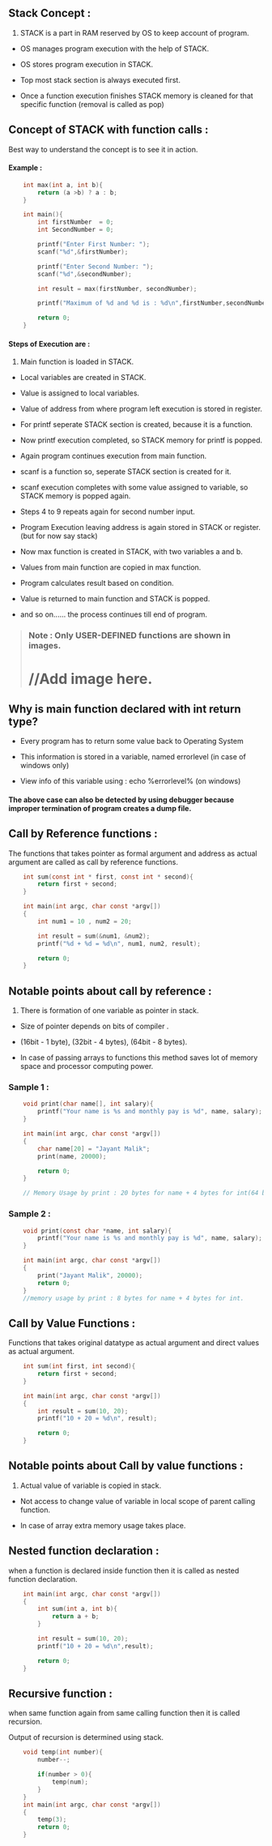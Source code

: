 ## Stack Concept :
1. STACK is a part in RAM reserved by OS to keep account of program.

- OS manages program execution with the help of STACK.

- OS stores program execution in STACK.

- Top most stack section is always executed first.

- Once a function execution finishes STACK memory is cleaned for that specific function (removal is called as pop)

## Concept of STACK with function calls :
Best way to understand the concept is to see it in action.

#### Example :
```c
	int max(int a, int b){
		return (a >b) ? a : b;
	}

	int main(){
		int firstNumber  = 0;
		int SecondNumber = 0;

		printf("Enter First Number: ");
		scanf("%d",&firstNumber);

		printf("Enter Second Number: ");
		scanf("%d",&secondNumber);

		int result = max(firstNumber, secondNumber);

		printf("Maximum of %d and %d is : %d\n",firstNumber,secondNumber,result);

		return 0;
	}
```

#### Steps of Execution are :
1. Main function is loaded in STACK.

- Local variables are created in STACK.

- Value is assigned to local variables.

- Value of address from where program left execution is stored in register.

- For printf seperate STACK section is created, because it is a function.

- Now printf execution completed, so STACK memory for printf is popped.

- Again program continues execution from main function.

- scanf is a function so, seperate STACK section is created for it.

- scanf execution completes with some value assigned to variable, so STACK memory is popped again.

- Steps 4 to 9 repeats again for second number input.

- Program Execution leaving address is again stored in STACK or register.(but for now say stack)

- Now max function is created in STACK, with two variables a and b.

- Values from main function are copied in max function.

- Program calculates result based on condition.

- Value is returned to main function and STACK is popped.

- and so on...... the process continues till end of program.

>### Note : Only USER-DEFINED functions are shown in images.
>#	//Add image here.

## Why is main function declared with int return type?
- Every program has to return some value back to Operating System

- This information is stored in a variable, named errorlevel (in case of windows only)

- View info of this variable using : echo %errorlevel% (on windows)
#### The above case can also be detected by using debugger because improper termination of program creates a dump file.

## Call by Reference functions :
The functions that takes pointer as formal argument and address as actual argument are called as call by reference functions.

```c
	int sum(const int * first, const int * second){
		return first + second;
	}

	int main(int argc, char const *argv[])
	{
		int num1 = 10 , num2 = 20;

		int result = sum(&num1, &num2);
		printf("%d + %d = %d\n", num1, num2, result);

		return 0;
	}

```

## Notable points about call by reference :
1. There is formation of one variable as pointer in stack.

- Size of pointer depends on bits of compiler .

- (16bit - 1 byte), (32bit - 4 bytes), (64bit - 8 bytes).
- In case of passing arrays to functions this method saves lot of memory space and processor computing power.

### Sample 1 :
```c
	void print(char name[], int salary){
		printf("Your name is %s and monthly pay is %d", name, salary);
	}

	int main(int argc, char const *argv[])
	{
		char name[20] = "Jayant Malik";
		print(name, 20000);

		return 0;
	}

	// Memory Usage by print : 20 bytes for name + 4 bytes for int(64 bit compiler).
```
### Sample 2 :
```c
	void print(const char *name, int salary){
		printf("Your name is %s and monthly pay is %d", name, salary);
	}

	int main(int argc, char const *argv[])
	{
		print("Jayant Malik", 20000);
		return 0;
	}
	//memory usage by print : 8 bytes for name + 4 bytes for int.

```

## Call by Value Functions :
Functions that takes original datatype as actual argument and direct values as actual argument.

```c
	int sum(int first, int second){
		return first + second;
	}

	int main(int argc, char const *argv[])
	{
		int result = sum(10, 20);
		printf("10 + 20 = %d\n", result);

		return 0;
	}

```

## Notable points about Call by value functions :

1. Actual value of variable is copied in stack.

- Not access to change value of variable in local scope of parent calling function.

- In case of array extra memory usage takes place.

## Nested function declaration :
when a function is declared inside function then it is called as nested function declaration.

```c
	int main(int argc, char const *argv[])
	{
		int sum(int a, int b){
			return a + b;
		}

		int result = sum(10, 20);
		printf("10 + 20 = %d\n",result);

		return 0;
	}


```

## Recursive function :
when same function again from same calling function then it is called recursion.

Output of recursion is determined using stack.

```c
	void temp(int number){
		number--;

		if(number > 0){
			temp(num);
		}
	}
	int main(int argc, char const *argv[])
	{
		temp(3);
		return 0;
	}

```

